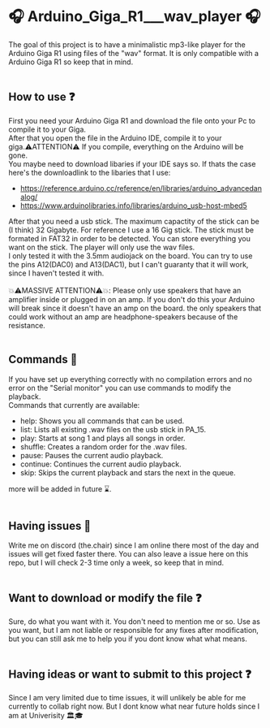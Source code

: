 # 🎧 Arduino_Giga_R1___wav_player 🎧
The goal of this project is to have a minimalistic mp3-like player for the Arduino Giga R1 using files of the "wav" format. It is only compatible with a Arduino Giga R1 so keep that in mind.
<br>
<br>
## How to use ❓
First you need your Arduino Giga R1 and download the file onto your Pc to compile it to your Giga.<br>
After that you open the file in the Arduino IDE, compile it to your giga.⚠️ATTENTION⚠️ If you compile, everything on the Arduino will be gone. <br>
You maybe need to download libaries if your IDE says so. If thats the case here's the downloadlink to the libaries that I use:
- https://reference.arduino.cc/reference/en/libraries/arduino_advancedanalog/
- https://www.arduinolibraries.info/libraries/arduino_usb-host-mbed5<br>

After that you need a usb stick. The maximum capactity of the stick can be (I think) 32 Gigabyte. For reference I use a 16 Gig stick. The stick must be formated in FAT32 in order to be detected. You can store everything you want on the stick. The player will only use the wav files. <br>
I only tested it with the 3.5mm audiojack on the board. You can try to use the pins A12(DAC0) and A13(DAC1), but I can't guaranty that it will work, since I haven't tested it with.<br><br>
💥⚠️MASSIVE ATTENTION⚠️💥: Please only use speakers that have an amplifier inside or plugged in on an amp. If you don't do this your Arduino will break since it doesn't have an amp on the board. the only speakers that could work without an amp are headphone-speakers because of the resistance.
<br>
<br>
## Commands 🔧
If you have set up everything correctly with no compilation errors and no error on the "Serial monitor" you can use commands to modify the playback.<br>
Commands that currently are available:
- help: Shows you all commands that can be used.
- list: Lists all existing .wav files on the usb stick in PA_15.
- play: Starts at song 1 and plays all songs in order.
- shuffle: Creates a random order for the .wav files.
- pause: Pauses the current audio playback.
- continue: Continues the current audio playback.
- skip: Skips the current playback and stars the next in the queue.

more will be added in future ⌛.
<br>
<br>
## Having issues 🚩
Write me on discord (the.chair) since I am online there most of the day and issues will get fixed faster there. You can also leave a issue here on this repo, but I will check 2-3 time only a week, so keep that in mind.
<br>
<br>
## Want to download or modify the file ❓
Sure, do what you want with it. You don't need to mention me or so. Use as you want, but I am not liable or responsible for any fixes after modification, but you can still ask me to help you if you dont know what what means.
<br>
<br>
## Having ideas or want to submit to this project ❓
Since I am very limited due to time issues, it will unlikely be able for me currently to collab right now. But I dont know what near future holds since I am at Univerisity 🏛️🎓
